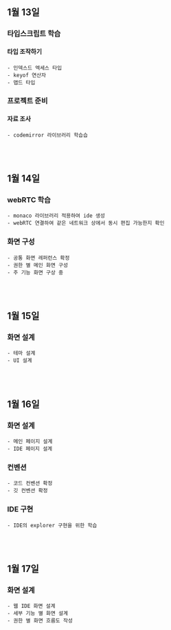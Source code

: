 ## 1월 13일
### 타입스크립트 학습
#### 타입 조작하기
    - 인덱스드 엑세스 타입
    - keyof 연산자
    - 맵드 타입

### 프로젝트 준비
#### 자료 조사
    - codemirror 라이브러리 학습습

<br />
<br />

## 1월 14일
### webRTC 학습
    - monaco 라이브러리 적용하여 ide 생성
    - webRTC 연결하여 같은 네트워크 상에서 동시 편집 가능한지 확인

### 화면 구성
    - 공통 화면 레퍼런스 확정
    - 권한 별 메인 화면 구성
    - 주 기능 화면 구상 중

<br />
<br />

## 1월 15일
### 화면 설계
    - 테마 설계
    - UI 설계

<br />
<br />

## 1월 16일
### 화면 설계
    - 메인 페이지 설계
    - IDE 페이지 설계
### 컨벤션
    - 코드 컨벤션 확정
    - 깃 컨벤션 확정
### IDE 구현
    - IDE의 explorer 구현을 위한 학습

<br />
<br />

## 1월 17일
### 화면 설계
    - 웹 IDE 화면 설계
    - 세부 기능 별 화면 설계
    - 권한 별 화면 흐름도 작성


